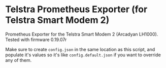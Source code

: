 # Telstra Prometheus Exporter (for Telstra Smart Modem 2)
Prometheus Exporter for the Telstra Smart Modem 2 (Arcadyan LH1000).
Tested with firmware 0.19.07r

Make sure to create `config.json` in the same location as this script,
and populate it's values so it's like `config.default.json` if you want to
override any of them.